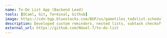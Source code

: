 ```yaml
---
name: To-Do List App (Backend Lead)
tools: [OCaml, Git, Terminal, Github]
image: https://cdn-bgp.bluestacks.com/BGP/us/gametiles_todolist.scheduleplanner.dailyplanner.todo.reminders.jpg 
description: Developed custom reminders, nested lists, subtask checkoff, and sorting features in OCaml.Designed high‑level system architecture and integrated backend with GUI/terminal clients & managed GitHub workflow.
external_url: https://github.com/NGoel-7/to-do-list 
---
```

